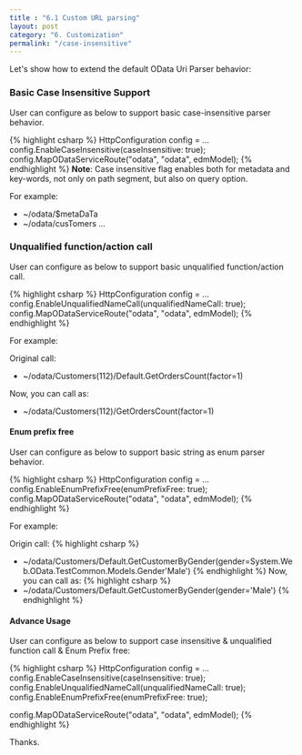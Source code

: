 ```yaml
---
title : "6.1 Custom URL parsing"
layout: post
category: "6. Customization"
permalink: "/case-insensitive"
---
```


Let's show how to extend the default OData Uri Parser behavior:

### Basic Case Insensitive Support
User can configure as below to support basic case-insensitive parser behavior.

{% highlight csharp %}
HttpConfiguration config = …
config.EnableCaseInsensitive(caseInsensitive: true);
config.MapODataServiceRoute("odata", "odata", edmModel);
{% endhighlight %}
**Note**: Case insensitive flag enables both for metadata and key-words, not only on path segment, but also on query option.

For example:

* ~/odata/$metaDaTa
* ~/odata/cusTomers
...

### Unqualified function/action call
User can configure as below to support basic unqualified function/action call. 

{% highlight csharp %}
HttpConfiguration config = …
config.EnableUnqualifiedNameCall(unqualifiedNameCall: true);
config.MapODataServiceRoute("odata", "odata", edmModel);
{% endhighlight %}

For example:

Original call:
* ~/odata/Customers(112)/Default.GetOrdersCount(factor=1)

Now, you can call as:
* ~/odata/Customers(112)/GetOrdersCount(factor=1)

#### Enum prefix free
User can configure as below to support basic string as enum parser behavior.

{% highlight csharp %}
HttpConfiguration config = …
config.EnableEnumPrefixFree(enumPrefixFree: true);
config.MapODataServiceRoute("odata", "odata", edmModel);
{% endhighlight %}

For example:

Origin call:
{% highlight csharp %}
* ~/odata/Customers/Default.GetCustomerByGender(gender=System.Web.OData.TestCommon.Models.Gender'Male')
{% endhighlight %}
Now, you can call as:
{% highlight csharp %}
* ~/odata/Customers/Default.GetCustomerByGender(gender='Male')
{% endhighlight %}
#### Advance Usage
User can configure as below to support case insensitive & unqualified function call & Enum Prefix free:

{% highlight csharp %}
HttpConfiguration config = …
config.EnableCaseInsensitive(caseInsensitive: true);
config.EnableUnqualifiedNameCall(unqualifiedNameCall: true);
config.EnableEnumPrefixFree(enumPrefixFree: true);

config.MapODataServiceRoute("odata", "odata", edmModel);
{% endhighlight %}

Thanks.
